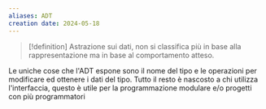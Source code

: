 ```yaml
---
aliases: ADT
creation date: 2024-05-18
---
```


> [!definition]
> Astrazione sui dati, non si classifica più in base alla rappresentazione ma in base al comportamento atteso.

Le uniche cose che l'ADT espone sono il nome del tipo e le operazioni per modificare ed ottenere i dati del tipo. Tutto il resto è nascosto a chi utilizza l'interfaccia, questo è utile per la programmazione modulare e/o progetti con più programmatori